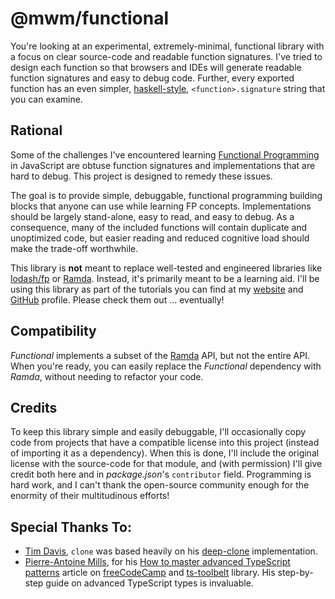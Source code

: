 # @mwm/functional

You're looking at an experimental, extremely-minimal, functional library with a focus on clear source-code and readable function signatures.
I've tried to design each function so that browsers and IDEs will generate readable function signatures and easy to debug code.
Further, every exported function has an even simpler, [haskell-style][3], `<function>.signature` string that you can examine.

## Rational

Some of the challenges I've encountered learning [Functional Programming][6] in JavaScript are obtuse function signatures and implementations that are hard to debug.
This project is designed to remedy these issues.

The goal is to provide simple, debuggable, functional programming building blocks that anyone can use while learning FP concepts.
Implementations should be largely stand-alone, easy to read, and easy to debug.
As a consequence, many of the included functions will contain duplicate and unoptimized code, but easier reading and reduced cognitive load should make the trade-off worthwhile.

This library is **not** meant to replace well-tested and engineered libraries like [lodash/fp][7] or [Ramda][8].
Instead, it's primarily meant to be a learning aid.
I'll be using this library as part of the tutorials you can find at my [website][1] and [GitHub][2] profile.
Please check them out … eventually!

## Compatibility

_Functional_ implements a subset of the [Ramda][8] API, but not the entire API.
When you're ready, you can easily replace the _Functional_ dependency with _Ramda_, without needing to refactor your code.

## Credits

To keep this library simple and easily debuggable, I'll occasionally copy code from projects that have a compatible license into this project (instead of importing it as a dependency).
When this is done, I'll include the original license with the source-code for that module, and (with permission) I'll give credit both here and in _package.json_'s `contributor` field.
Programming is hard work, and I can't thank the open-source community enough for the enormity of their multitudinous efforts!

## Special Thanks To:

- [Tim Davis][5], `clone` was based heavily on his [deep-clone][4] implementation.
- [Pierre-Antoine Mills][11], for his [How to master advanced TypeScript patterns][9] article on [freeCodeCamp][10] and [ts-toolbelt][12] library. His step-by-step guide on advanced TypeScript types is invaluable.

[1]: http://matthewcodes.com/
[2]: https://github.com/matt-mcmahon
[3]: https://www.holger-peters.de/haskell-by-types.html
[4]: https://www.npmjs.com/package/deep-clone
[5]: https://www.npmjs.com/~thebearingedge
[6]: https://medium.com/javascript-scene/master-the-javascript-interview-what-is-functional-programming-7f218c68b3a0
[7]: https://github.com/lodash/lodash/wiki/FP-Guide
[8]: https://ramdajs.com/
[9]: https://www.freecodecamp.org/news/typescript-curry-ramda-types-f747e99744ab/
[10]: https://www.freecodecamp.org/
[11]: https://github.com/millsp
[12]: https://github.com/millsp/ts-toolbelt
